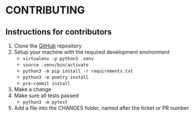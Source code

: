 # CONTRIBUTING

## Instructions for contributors

1. Clone the [GitHub](https://github.com/rAPIdy-org/rAPIdy) repository 
2. Setup your machine with the required development environment
   - `virtualenv -p python3 .venv`
   - `source .venv/bin/activate`
   - `python3 -m pip install -r requirements.txt`
   - `python3 -m poetry install`
   - `pre-commit install`
3. Make a change
4. Make sure all tests passed
   - `python3 -m pytest`
5. Add a file into the CHANGES folder, named after the ticket or PR number
